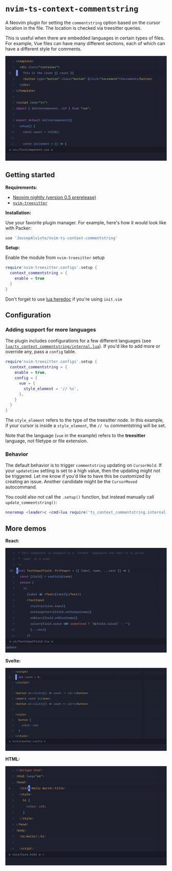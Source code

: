 # `nvim-ts-context-commentstring`

A Neovim plugin for setting the `commentstring` option based on the cursor
location in the file. The location is checked via treesitter queries.

This is useful when there are embedded languages in certain types of files. For
example, Vue files can have many different sections, each of which can have a
different style for comments.

![Demo gif](demo/demo.gif)


## Getting started

**Requirements:**

- [Neovim nightly (version 0.5
  prerelease)](https://github.com/neovim/neovim/releases/tag/nightly)
- [`nvim-treesitter`](https://github.com/nvim-treesitter/nvim-treesitter/)

**Installation:**

Use your favorite plugin manager. For example, here's how it would look like
with Packer:

```lua
use 'JoosepAlviste/nvim-ts-context-commentstring'
```

**Setup:**

Enable the module from `nvim-treesitter` setup

```lua
require'nvim-treesitter.configs'.setup {
  context_commentstring = {
    enable = true
  }
}
```

Don't forget to use [lua
heredoc](https://github.com/nanotee/nvim-lua-guide#using-lua-from-vimscript) if
you're using `init.vim`

## Configuration

### Adding support for more languages

The plugin includes configurations for a few different languages (see
[`lua/ts_context_commentstring/internal.lua`](./lua/ts_context_commentstring/internal.lua)). 
If you'd like to add more or override any, pass a `config` table.

```lua
require'nvim-treesitter.configs'.setup {
  context_commentstring = {
    enable = true,
    config = {
      vue = {
        style_element = '// %s',
      },
    }
  }
}
```

The `style_element` refers to the type of the treesitter node. In this example,
if your cursor is inside a `style_element`, the `// %s` commentstring will be
set.

Note that the language (`vue` in the example) refers to the **treesitter** 
language, not filetype or file extension.

### Behavior

The default behavior is to trigger `commentstring` updating on `CursorHold`. If
your `updatetime` setting is set to a high value, then the updating might not
be triggered. Let me know if you'd like to have this be customized by creating
an issue. Another candidate might be the `CursorMoved` autocommand.

You could also not call the `.setup()` function, but instead manually call
`update_commentstring()`:

```lua
nnoremap <leader>c <cmd>lua require('ts_context_commentstring.internal').update_commentstring()<cr>
```


## More demos

**React:**

![React demo gif](demo/react.gif)

**Svelte:**

![Svelte demo gif](demo/svelte.gif)

**HTML:**

![HTML demo gif](demo/html.gif)
